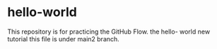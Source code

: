 # hello-world
This repository is for practicing the GitHub Flow.
the hello- world new tutorial
this file is under main2 branch.

